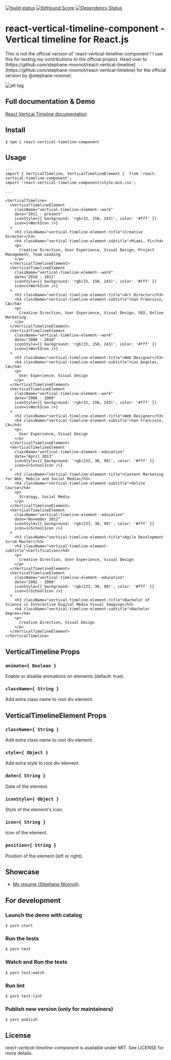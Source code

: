 [![build status](https://secure.travis-ci.org/stephane-monnot/react-vertical-timeline.svg)](http://travis-ci.org/stephane-monnot/react-vertical-timeline) [![bitHound Score](https://www.bithound.io/github/stephane-monnot/react-vertical-timeline/badges/score.svg)](https://www.bithound.io/github/stephane-monnot/react-vertical-timeline) [![Dependency Status](https://david-dm.org/stephane-monnot/react-vertical-timeline.svg)](https://david-dm.org/stephane-monnot/react-vertical-timeline)

# react-vertical-timeline-component - Vertical timeline for React.js

<aside class="warning">
  This is not the official version of `react-vertical-timeline-component`! I use this for testing my contributions to the official project. Head over to [https://github.com/stephane-monnot/react-vertical-timeline](https://github.com/stephane-monnot/react-vertical-timeline) for the official version by @stephane-monnot.
</aside>

![alt tag](https://i.imgur.com/X7Tefzr.gif)

## Full documentation & Demo

[React Vertical Timeline documentation](https://stephane-monnot.github.io/react-vertical-timeline/)


## Install

```code
$ npm i react-vertical-timeline-component
```


## Usage

```code|lang-jsx
---
import { VerticalTimeline, VerticalTimelineElement }  from 'react-vertical-timeline-component';
import 'react-vertical-timeline-component/style.min.css';

...

<VerticalTimeline>
  <VerticalTimelineElement
    className="vertical-timeline-element--work"
    date="2011 - present"
    iconStyle={{ background: 'rgb(33, 150, 243)', color: '#fff' }}
    icon={<WorkIcon />}
  >
    <h3 className="vertical-timeline-element-title">Creative Director</h3>
    <h4 className="vertical-timeline-element-subtitle">Miami, FL</h4>
    <p>
      Creative Direction, User Experience, Visual Design, Project Management, Team Leading
    </p>
  </VerticalTimelineElement>
  <VerticalTimelineElement
    className="vertical-timeline-element--work"
    date="2010 - 2011"
    iconStyle={{ background: 'rgb(33, 150, 243)', color: '#fff' }}
    icon={<WorkIcon />}
  >
    <h3 className="vertical-timeline-element-title">Art Director</h3>
    <h4 className="vertical-timeline-element-subtitle">San Francisco, CA</h4>
    <p>
      Creative Direction, User Experience, Visual Design, SEO, Online Marketing
    </p>
  </VerticalTimelineElement>
  <VerticalTimelineElement
    className="vertical-timeline-element--work"
    date="2008 - 2010"
    iconStyle={{ background: 'rgb(33, 150, 243)', color: '#fff' }}
    icon={<WorkIcon />}
  >
    <h3 className="vertical-timeline-element-title">Web Designer</h3>
    <h4 className="vertical-timeline-element-subtitle">Los Angeles, CA</h4>
    <p>
      User Experience, Visual Design
    </p>
  </VerticalTimelineElement>
  <VerticalTimelineElement
    className="vertical-timeline-element--work"
    date="2006 - 2008"
    iconStyle={{ background: 'rgb(33, 150, 243)', color: '#fff' }}
    icon={<WorkIcon />}
  >
    <h3 className="vertical-timeline-element-title">Web Designer</h3>
    <h4 className="vertical-timeline-element-subtitle">San Francisco, CA</h4>
    <p>
      User Experience, Visual Design
    </p>
  </VerticalTimelineElement>
  <VerticalTimelineElement
    className="vertical-timeline-element--education"
    date="April 2013"
    iconStyle={{ background: 'rgb(233, 30, 99)', color: '#fff' }}
    icon={<SchoolIcon />}
  >
    <h3 className="vertical-timeline-element-title">Content Marketing for Web, Mobile and Social Media</h3>
    <h4 className="vertical-timeline-element-subtitle">Online Course</h4>
    <p>
      Strategy, Social Media
    </p>
  </VerticalTimelineElement>
  <VerticalTimelineElement
    className="vertical-timeline-element--education"
    date="November 2012"
    iconStyle={{ background: 'rgb(233, 30, 99)', color: '#fff' }}
    icon={<SchoolIcon />}
  >
    <h3 className="vertical-timeline-element-title">Agile Development Scrum Master</h3>
    <h4 className="vertical-timeline-element-subtitle">Certification</h4>
    <p>
      Creative Direction, User Experience, Visual Design
    </p>
  </VerticalTimelineElement>
  <VerticalTimelineElement
    className="vertical-timeline-element--education"
    date="2002 - 2006"
    iconStyle={{ background: 'rgb(233, 30, 99)', color: '#fff' }}
    icon={<SchoolIcon />}
  >
    <h3 className="vertical-timeline-element-title">Bachelor of Science in Interactive Digital Media Visual Imaging</h3>
    <h4 className="vertical-timeline-element-subtitle">Bachelor Degree</h4>
    <p>
      Creative Direction, Visual Design
    </p>
  </VerticalTimelineElement>
</VerticalTimeline>
```


## VerticalTimeline Props

### `animate={ Boolean }`

Enable or disable animations on elements (default: true).

### `className={ String }`

Add extra class name to root div element.


## VerticalTimelineElement Props

### `className={ String }`

Add extra class name to root div element.

### `style={ Object }`

Add extra style to root div element.

### `date={ String }`

Date of the element.

### `iconStyle={ Object }`

Style of the element's icon.

### `icon={ String }`

Icon of the element.

### `position={ String }`

Position of the element (left or right).


## Showcase

* [My resume (Stéphane Monnot)](https://stephanemonnot.com/).


## For development
### Launch the demo with catalog
```code
$ yarn start
```

### Run the tests
```code
$ yarn test
```

### Watch and Run the tests 
```code
$ yarn test:watch
```

### Run lint
```code
$ yarn test:lint
```

### Publish new version (only for maintainers)
```code
$ yarn publish
```

## License

*react-vertical-timeline-component* is available under MIT. See LICENSE for more details.
